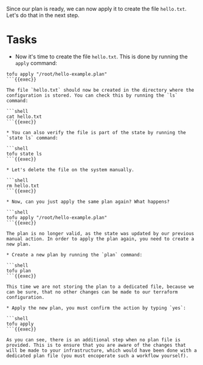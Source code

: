Since our plan is ready, we can now apply it to create the file `hello.txt`. Let's do that in the next step.

# Tasks

* Now it's time to create the file `hello.txt`. This is done by running the `apply` command:
```shell
tofu apply "/root/hello-example.plan"
```{{exec}}

The file `hello.txt` should now be created in the directory where the configuration is stored. You can check this by running the `ls` command:

```shell
cat hello.txt
```{{exec}}

* You can also verify the file is part of the state by running the `state ls` command:

```shell
tofu state ls
```{{exec}}

* Let's delete the file on the system manually.

```shell
rm hello.txt
```{{exec}}

* Now, can you just apply the same plan again? What happens?

```shell
tofu apply "/root/hello-example.plan"
```{{exec}}

The plan is no longer valid, as the state was updated by our previous manual action. In order to apply the plan again, you need to create a new plan. 

* Create a new plan by running the `plan` command:

```shell
tofu plan
```{{exec}}

This time we are not storing the plan to a dedicated file, because we can be sure, that no other changes can be made to our terraform configuration.

* Apply the new plan, you must confirm the action by typing `yes`:

```shell
tofu apply
```{{exec}}

As you can see, there is an additional step when no plan file is provided. This is to ensure that you are aware of the changes that will be made to your infrastructure, which would have been done with a dedicated plan file (you must encoperate such a workflow yourself).

